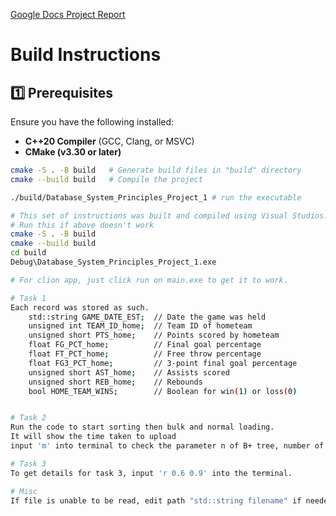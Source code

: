 [Google Docs Project Report](https://docs.google.com/document/d/1WtS6wBsTzRH7-qIsAmv6fLDHr4i85h7oSXdD7ya9iFw/edit?usp=sharing)


# Build Instructions

## **1️⃣ Prerequisites**
Ensure you have the following installed:
- **C++20 Compiler** (GCC, Clang, or MSVC)
- **CMake (v3.30 or later)**

```sh
cmake -S . -B build   # Generate build files in "build" directory
cmake --build build   # Compile the project

./build/Database_System_Principles_Project_1 # run the executable

# This set of instructions was built and compiled using Visual Studios.
# Run this if above doesn't work
cmake -S . -B build 
cmake --build build
cd build
Debug\Database_System_Principles_Project_1.exe 

# For clion app, just click run on main.exe to get it to work.

# Task 1
Each record was stored as such.
    std::string GAME_DATE_EST;  // Date the game was held
    unsigned int TEAM_ID_home;  // Team ID of hometeam
    unsigned short PTS_home;    // Points scored by hometeam
    float FG_PCT_home;          // Final goal percentage
    float FT_PCT_home;          // Free throw percentage
    float FG3_PCT_home;         // 3-point final goal percentage
    unsigned short AST_home;    // Assists scored
    unsigned short REB_home;    // Rebounds
    bool HOME_TEAM_WINS;        // Boolean for win(1) or loss(0)


# Task 2
Run the code to start sorting then bulk and normal loading.
It will show the time taken to upload 
input 'm' into terminal to check the parameter n of B+ tree, number of nodes of B+ tree, number of levels of B+ tree and content of root node.

# Task 3
To get details for task 3, input 'r 0.6 0.9' into the terminal.

# Misc
If file is unable to be read, edit path "std::string filename" if needed.